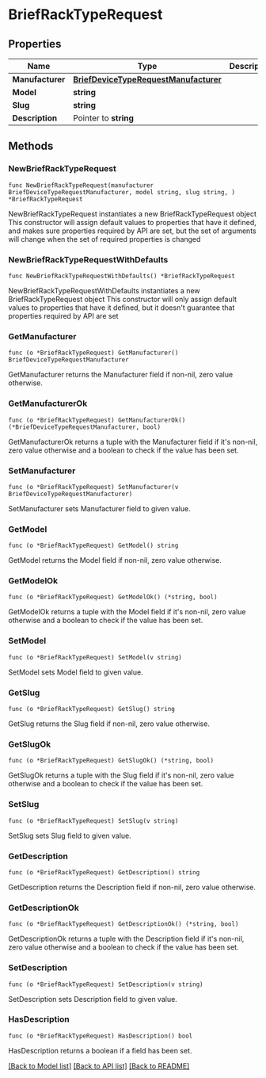 # BriefRackTypeRequest

## Properties

Name | Type | Description | Notes
------------ | ------------- | ------------- | -------------
**Manufacturer** | [**BriefDeviceTypeRequestManufacturer**](BriefDeviceTypeRequestManufacturer.md) |  | 
**Model** | **string** |  | 
**Slug** | **string** |  | 
**Description** | Pointer to **string** |  | [optional] 

## Methods

### NewBriefRackTypeRequest

`func NewBriefRackTypeRequest(manufacturer BriefDeviceTypeRequestManufacturer, model string, slug string, ) *BriefRackTypeRequest`

NewBriefRackTypeRequest instantiates a new BriefRackTypeRequest object
This constructor will assign default values to properties that have it defined,
and makes sure properties required by API are set, but the set of arguments
will change when the set of required properties is changed

### NewBriefRackTypeRequestWithDefaults

`func NewBriefRackTypeRequestWithDefaults() *BriefRackTypeRequest`

NewBriefRackTypeRequestWithDefaults instantiates a new BriefRackTypeRequest object
This constructor will only assign default values to properties that have it defined,
but it doesn't guarantee that properties required by API are set

### GetManufacturer

`func (o *BriefRackTypeRequest) GetManufacturer() BriefDeviceTypeRequestManufacturer`

GetManufacturer returns the Manufacturer field if non-nil, zero value otherwise.

### GetManufacturerOk

`func (o *BriefRackTypeRequest) GetManufacturerOk() (*BriefDeviceTypeRequestManufacturer, bool)`

GetManufacturerOk returns a tuple with the Manufacturer field if it's non-nil, zero value otherwise
and a boolean to check if the value has been set.

### SetManufacturer

`func (o *BriefRackTypeRequest) SetManufacturer(v BriefDeviceTypeRequestManufacturer)`

SetManufacturer sets Manufacturer field to given value.


### GetModel

`func (o *BriefRackTypeRequest) GetModel() string`

GetModel returns the Model field if non-nil, zero value otherwise.

### GetModelOk

`func (o *BriefRackTypeRequest) GetModelOk() (*string, bool)`

GetModelOk returns a tuple with the Model field if it's non-nil, zero value otherwise
and a boolean to check if the value has been set.

### SetModel

`func (o *BriefRackTypeRequest) SetModel(v string)`

SetModel sets Model field to given value.


### GetSlug

`func (o *BriefRackTypeRequest) GetSlug() string`

GetSlug returns the Slug field if non-nil, zero value otherwise.

### GetSlugOk

`func (o *BriefRackTypeRequest) GetSlugOk() (*string, bool)`

GetSlugOk returns a tuple with the Slug field if it's non-nil, zero value otherwise
and a boolean to check if the value has been set.

### SetSlug

`func (o *BriefRackTypeRequest) SetSlug(v string)`

SetSlug sets Slug field to given value.


### GetDescription

`func (o *BriefRackTypeRequest) GetDescription() string`

GetDescription returns the Description field if non-nil, zero value otherwise.

### GetDescriptionOk

`func (o *BriefRackTypeRequest) GetDescriptionOk() (*string, bool)`

GetDescriptionOk returns a tuple with the Description field if it's non-nil, zero value otherwise
and a boolean to check if the value has been set.

### SetDescription

`func (o *BriefRackTypeRequest) SetDescription(v string)`

SetDescription sets Description field to given value.

### HasDescription

`func (o *BriefRackTypeRequest) HasDescription() bool`

HasDescription returns a boolean if a field has been set.


[[Back to Model list]](../README.md#documentation-for-models) [[Back to API list]](../README.md#documentation-for-api-endpoints) [[Back to README]](../README.md)


